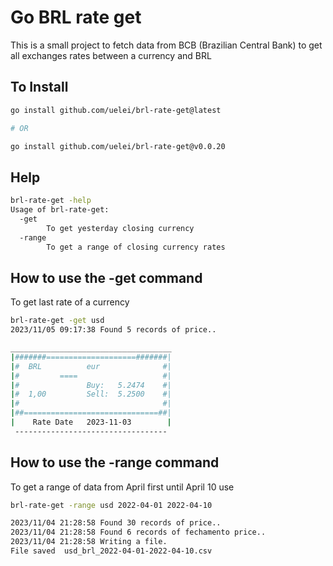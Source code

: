 # Go BRL rate get
 
This is a small project to fetch data from BCB (Brazilian Central Bank) to get
all exchanges rates between a currency and BRL

## To Install

```bash
go install github.com/uelei/brl-rate-get@latest

# OR

go install github.com/uelei/brl-rate-get@v0.0.20
```

## Help
 
```bash 
brl-rate-get -help
Usage of brl-rate-get:
  -get
        To get yesterday closing currency
  -range
        To get a range of closing currency rates
```

## How to use the -get command

To get last rate of a currency

```bash 
brl-rate-get -get usd
2023/11/05 09:17:38 Found 5 records of price..

____________________________________
|#######====================#######|
|#  BRL          eur              #|
|#         ====                   #|
|#               Buy:   5.2474    #|
|#  1,00         Sell:  5.2500    #|
|#                                #|
|##==============================##|
|    Rate Date   2023-11-03        |
 ----------------------------------
```

## How to use the -range command

To get a range of data from April first until April 10 use

```bash 
brl-rate-get -range usd 2022-04-01 2022-04-10

2023/11/04 21:28:58 Found 30 records of price..
2023/11/04 21:28:58 Found 6 records of fechamento price..
2023/11/04 21:28:58 Writing a file.
File saved  usd_brl_2022-04-01-2022-04-10.csv

```
